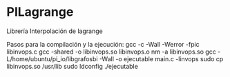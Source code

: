 # PILagrange
Librería Interpolación de lagrange

Pasos para la compilación y la ejecución:
gcc -c -Wall -Werror -fpic libinvops.c
gcc -shared -o libinvops.so libinvops.o
nm -a libinvops.so
gcc -L/home/ubuntu/pi_io/libgrafosbi -Wall -o ejecutable main.c -linvops
sudo cp libinvops.so /usr/lib
sudo ldconfig
./ejecutable
